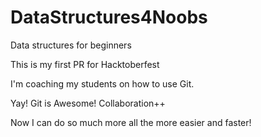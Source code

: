 # DataStructures4Noobs
Data structures for beginners

This is my first PR for Hacktoberfest

I'm coaching my students on how to use Git.

Yay! Git is Awesome! Collaboration++

Now I can do so much more all the more easier and faster!